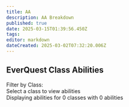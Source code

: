 ```yaml
---
title: AA
description: AA Breakdown
published: true
date: 2025-03-15T01:39:56.450Z
tags: 
editor: markdown
dateCreated: 2025-03-02T07:32:20.006Z
---
```



<div id="eq-abilities-viewer">
  <h2>EverQuest Class Abilities</h2>
  
  <div class="filter-container">
    <div class="filter-title">Filter by Class:</div>
    <div class="class-filters" id="eq-class-filters">
      <!-- Class checkboxes will be inserted here by JavaScript -->
    </div>
  </div>
  
  <div class="abilities-container" id="eq-abilities-container">
    <!-- Abilities will be displayed here -->
    <div class="no-abilities" id="eq-no-abilities">
      Select a class to view abilities
    </div>
  </div>
  
  <div class="stats">
    Displaying abilities for <span class="class-count" id="eq-class-count">0</span> classes 
    with <span class="ability-count" id="eq-ability-count">0</span> abilities
  </div>
</div>
